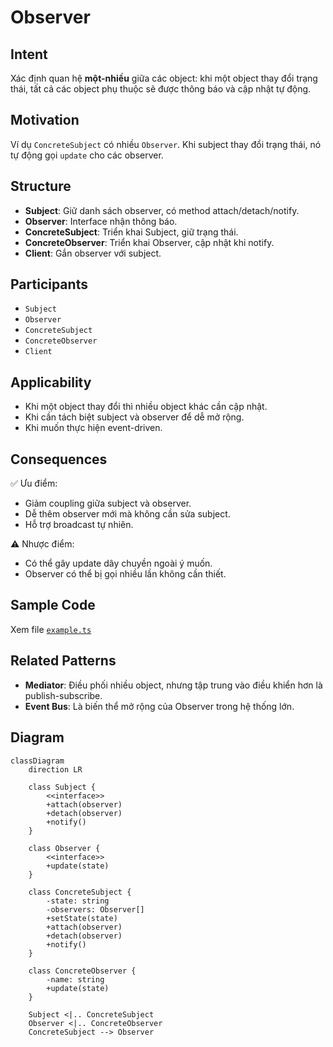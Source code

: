 # Observer

## Intent

Xác định quan hệ **một-nhiều** giữa các object: khi một object thay đổi trạng thái, tất cả các object phụ thuộc sẽ được thông báo và cập nhật tự động.

## Motivation

Ví dụ `ConcreteSubject` có nhiều `Observer`. Khi subject thay đổi trạng thái, nó tự động gọi `update` cho các observer.

## Structure

- **Subject**: Giữ danh sách observer, có method attach/detach/notify.
- **Observer**: Interface nhận thông báo.
- **ConcreteSubject**: Triển khai Subject, giữ trạng thái.
- **ConcreteObserver**: Triển khai Observer, cập nhật khi notify.
- **Client**: Gắn observer với subject.

## Participants

- `Subject`
- `Observer`
- `ConcreteSubject`
- `ConcreteObserver`
- `Client`

## Applicability

- Khi một object thay đổi thì nhiều object khác cần cập nhật.
- Khi cần tách biệt subject và observer để dễ mở rộng.
- Khi muốn thực hiện event-driven.

## Consequences

✅ Ưu điểm:

- Giảm coupling giữa subject và observer.
- Dễ thêm observer mới mà không cần sửa subject.
- Hỗ trợ broadcast tự nhiên.

⚠️ Nhược điểm:

- Có thể gây update dây chuyền ngoài ý muốn.
- Observer có thể bị gọi nhiều lần không cần thiết.

## Sample Code

Xem file [`example.ts`](./example.ts)

## Related Patterns

- **Mediator**: Điều phối nhiều object, nhưng tập trung vào điều khiển hơn là publish-subscribe.
- **Event Bus**: Là biến thể mở rộng của Observer trong hệ thống lớn.

## Diagram

```mermaid
classDiagram
    direction LR

    class Subject {
        <<interface>>
        +attach(observer)
        +detach(observer)
        +notify()
    }

    class Observer {
        <<interface>>
        +update(state)
    }

    class ConcreteSubject {
        -state: string
        -observers: Observer[]
        +setState(state)
        +attach(observer)
        +detach(observer)
        +notify()
    }

    class ConcreteObserver {
        -name: string
        +update(state)
    }

    Subject <|.. ConcreteSubject
    Observer <|.. ConcreteObserver
    ConcreteSubject --> Observer
```
